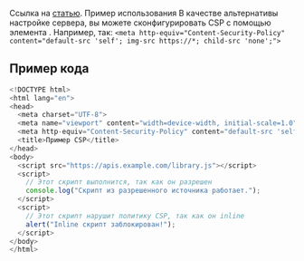 Ссылка на [статью](https://developer.mozilla.org/ru/docs/Web/HTTP/Guides/CSP).
Пример использования В качестве альтернативы настройке сервера, вы можете сконфигурировать CSP с помощью элемента <meta>. Например, так: `<meta http-equiv="Content-Security-Policy" content="default-src 'self'; img-src https://*; child-src 'none';">`

## Пример кода

```js
<!DOCTYPE html>
<html lang="en">
<head>
  <meta charset="UTF-8">
  <meta name="viewport" content="width=device-width, initial-scale=1.0">
  <meta http-equiv="Content-Security-Policy" content="default-src 'self'; script-src 'self' https://apis.example.com;">
  <title>Пример CSP</title>
</head>
<body>
  <script src="https://apis.example.com/library.js"></script>
  <script>
    // Этот скрипт выполнится, так как он разрешен
    console.log("Скрипт из разрешенного источника работает.");
  </script>
  <script>
    // Этот скрипт нарушит политику CSP, так как он inline
    alert("Inline скрипт заблокирован!");
  </script>
</body>
</html>
```

